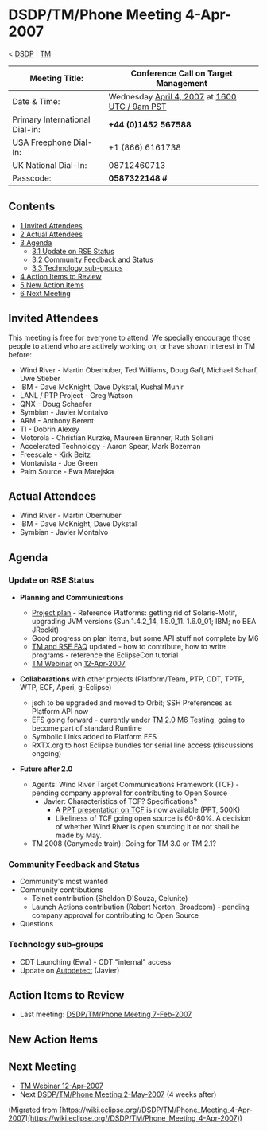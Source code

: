 

DSDP/TM/Phone Meeting 4-Apr-2007
================================

< [DSDP](./DSDP "DSDP")‎ | [TM](./DSDP/TM "DSDP/TM")

| Meeting Title: | **Conference Call on Target Management** |
| --- | --- |
| Date & Time: | Wednesday [April 4, 2007](./index.php?title=April_4,_2007&action=edit&redlink=1 "April 4, 2007 (page does not exist)") at [1600 UTC / 9am PST](http://www.timeanddate.com/worldclock/fixedtime.html?month=4&day=4&year=2007&hour=16&min=00&sec=0&p1=0) |
| Primary International Dial-in: | **+44 (0)1452 567588** |
| USA Freephone Dial-In: | +1 (866) 6161738 |
| UK National Dial-In: | 08712460713 |
| Passcode: | **0587322148 #** |

Contents
--------

*   [1 Invited Attendees](#Invited-Attendees)
*   [2 Actual Attendees](#Actual-Attendees)
*   [3 Agenda](#Agenda)
    *   [3.1 Update on RSE Status](#Update-on-RSE-Status)
    *   [3.2 Community Feedback and Status](#Community-Feedback-and-Status)
    *   [3.3 Technology sub-groups](#Technology-sub-groups)
*   [4 Action Items to Review](#Action-Items-to-Review)
*   [5 New Action Items](#New-Action-Items)
*   [6 Next Meeting](#Next-Meeting)

Invited Attendees
-----------------

This meeting is free for everyone to attend. We specially encourage those people to attend who are actively working on, or have shown interest in TM before:

*   Wind River - Martin Oberhuber, Ted Williams, Doug Gaff, Michael Scharf, Uwe Stieber
*   IBM - Dave McKnight, Dave Dykstal, Kushal Munir
*   LANL / PTP Project - Greg Watson
*   QNX - Doug Schaefer
*   Symbian - Javier Montalvo
*   ARM - Anthony Berent
*   TI - Dobrin Alexey
*   Motorola - Christian Kurzke, Maureen Brenner, Ruth Soliani
*   Accelerated Technology - Aaron Spear, Mark Bozeman
*   Freescale - Kirk Beitz
*   Montavista - Joe Green
*   Palm Source - Ewa Matejska

Actual Attendees
----------------

*   Wind River - Martin Oberhuber
*   IBM - Dave McKnight, Dave Dykstal
*   Symbian - Javier Montalvo

Agenda
------

### Update on RSE Status

*   **Planning and Communications**
    *   [Project plan](https://www.eclipse.org/dsdp/tm/development/tm_project_plan_2_0.html) \- Reference Platforms: getting rid of Solaris-Motif, upgrading JVM versions (Sun 1.4.2\_14, 1.5.0\_11. 1.6.0_01; IBM; no BEA JRockit)
    *   Good progress on plan items, but some API stuff not complete by M6
    *   [TM and RSE FAQ](./TM_and_RSE_FAQ "TM and RSE FAQ") updated - how to contribute, how to write programs - reference the EclipseCon tutorial
    *   [TM Webinar](https://www.eclipse.org/community/webinars.php) on [12-Apr-2007](./index.php?title=12-Apr-2007&action=edit&redlink=1 "12-Apr-2007 (page does not exist)")

*   **Collaborations** with other projects (Platform/Team, PTP, CDT, TPTP, WTP, ECF, Aperi, g-Eclipse)
    *   jsch to be upgraded and moved to Orbit; SSH Preferences as Platform API now
    *   EFS going forward - currently under [TM 2.0 M6 Testing](./TM_2.0_M6_Testing "TM 2.0 M6 Testing"), going to become part of standard Runtime
    *   Symbolic Links added to Platform EFS
    *   RXTX.org to host Eclipse bundles for serial line access (discussions ongoing)

*   **Future after 2.0**
    *   Agents: Wind River Target Communications Framework (TCF) - pending company approval for contributing to Open Source
        *   Javier: Characteristics of TCF? Specifications?
            *   A [PPT presentation on TCF](https://www.eclipse.org/downloads/download.php?file=/dsdp/tm/presentations/Target_Communication_Framework_Vision_v4.ppt) is now available (PPT, 500K)
            *   Likeliness of TCF going open source is 60-80%. A decision of whether Wind River is open sourcing it or not shall be made by May.
    *   TM 2008 (Ganymede train): Going for TM 3.0 or TM 2.1?

### Community Feedback and Status

*   Community's most wanted
*   Community contributions
    *   Telnet contribution (Sheldon D'Souza, Celunite)
    *   Launch Actions contribution (Robert Norton, Broadcom) - pending company approval for contributing to Open Source
*   Questions

### Technology sub-groups

*   CDT Launching (Ewa) - CDT "internal" access
*   Update on [Autodetect](./DSDP/TM/Autodetect "DSDP/TM/Autodetect") (Javier)

Action Items to Review
----------------------

*   Last meeting: [DSDP/TM/Phone Meeting 7-Feb-2007](./DSDP/TM/Phone_Meeting_7-Feb-2007 "DSDP/TM/Phone Meeting 7-Feb-2007")

New Action Items
----------------

Next Meeting
------------

*   [TM Webinar 12-Apr-2007](https://www.eclipse.org/community/webinars.php#TM)
*   Next [DSDP/TM/Phone Meeting 2-May-2007](./DSDP/TM/Phone_Meeting_2-May-2007 "DSDP/TM/Phone Meeting 2-May-2007") (4 weeks after)


(Migrated from [https://wiki.eclipse.org//DSDP/TM/Phone_Meeting_4-Apr-2007](https://wiki.eclipse.org//DSDP/TM/Phone_Meeting_4-Apr-2007))